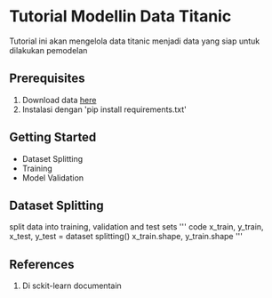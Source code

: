 # Tutorial Modellin Data Titanic

Tutorial ini akan mengelola data titanic menjadi data yang siap untuk dilakukan pemodelan

## Prerequisites

1. Download data [here](https://www.kaggle.com/datasets/fossouodonald/titaniccsv)
2. Instalasi dengan 'pip install requirements.txt'

## Getting Started

- Dataset Splitting
- Training
- Model Validation

## Dataset Splitting

split data into training, validation and test sets
''' code
x_train, y_train, x_test, y_test = dataset splitting()
x_train.shape, y_train.shape
'''

## References
1. Di sckit-learn documentain